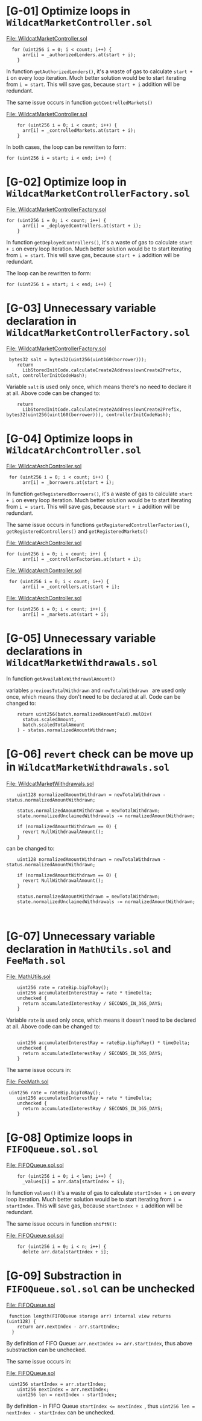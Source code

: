 # [G-01] Optimize loops in `WildcatMarketController.sol`

[File: WildcatMarketController.sol](https://github.com/code-423n4/2023-10-wildcat/blob/c5df665f0bc2ca5df6f06938d66494b11e7bdada/src/WildcatMarketController.sol#L133-L135)
```
  for (uint256 i = 0; i < count; i++) {
      arr[i] = _authorizedLenders.at(start + i);
    }
```

In function `getAuthorizedLenders()`, it's a waste of gas to calculate `start + i` on every loop iteration. Much better solution would be to start iterating from `i = start`. This will save gas, because `start + i` addition will be redundant.


The same issue occurs in function `getControlledMarkets()`

[File: WildcatMarketController.sol](https://github.com/code-423n4/2023-10-wildcat/blob/c5df665f0bc2ca5df6f06938d66494b11e7bdada/src/WildcatMarketController.sol#L1212-L214)
```
    for (uint256 i = 0; i < count; i++) {
      arr[i] = _controlledMarkets.at(start + i);
    }
```

In both cases, the loop can be rewritten to form:

```
for (uint256 i = start; i < end; i++) {
```

# [G-02] Optimize loop in `WildcatMarketControllerFactory.sol`

[File: WildcatMarketControllerFactory.sol](https://github.com/code-423n4/2023-10-wildcat/blob/c5df665f0bc2ca5df6f06938d66494b11e7bdada/src/WildcatMarketControllerFactory.sol#L146-L148)
```
for (uint256 i = 0; i < count; i++) {
      arr[i] = _deployedControllers.at(start + i);
    }
```

In function `getDeployedControllers()`, it's a waste of gas to calculate `start + i` on every loop iteration. Much better solution would be to start iterating from `i = start`. This will save gas, because `start + i` addition will be redundant.

The loop can be rewritten to form:

```
for (uint256 i = start; i < end; i++) {
```

# [G-03] Unnecessary variable declaration in `WildcatMarketControllerFactory.sol`

[File: WildcatMarketControllerFactory.sol](https://github.com/code-423n4/2023-10-wildcat/blob/c5df665f0bc2ca5df6f06938d66494b11e7bdada/src/WildcatMarketControllerFactory.sol#L344-L346)
```
 bytes32 salt = bytes32(uint256(uint160(borrower)));
    return
      LibStoredInitCode.calculateCreate2Address(ownCreate2Prefix, salt, controllerInitCodeHash);
```

Variable `salt` is used only once, which means there's no need to declare it at all. Above code can be changed to:

```
    return
      LibStoredInitCode.calculateCreate2Address(ownCreate2Prefix, bytes32(uint256(uint160(borrower))), controllerInitCodeHash);
```


# [G-04] Optimize loops in `WildcatArchController.sol`

[File: WildcatArchController.sol](https://github.com/code-423n4/2023-10-wildcat/blob/c5df665f0bc2ca5df6f06938d66494b11e7bdada/src/WildcatArchController.sol#L93-L95)
```
 for (uint256 i = 0; i < count; i++) {
      arr[i] = _borrowers.at(start + i);
```

In function `getRegisteredBorrowers()`, it's a waste of gas to calculate `start + i` on every loop iteration. Much better solution would be to start iterating from `i = start`. This will save gas, because `start + i` addition will be redundant.

The same issue occurs in functions `getRegisteredControllerFactories()`, `getRegisteredControllers()` and `getRegisteredMarkets()`

[File: WildcatArchController.sol](https://github.com/code-423n4/2023-10-wildcat/blob/c5df665f0bc2ca5df6f06938d66494b11e7bdada/src/WildcatArchController.sol#L136-L138)
```
for (uint256 i = 0; i < count; i++) {
      arr[i] = _controllerFactories.at(start + i);
```

[File: WildcatArchController.sol](https://github.com/code-423n4/2023-10-wildcat/blob/c5df665f0bc2ca5df6f06938d66494b11e7bdada/src/WildcatArchController.sol#L179-L180)
```
 for (uint256 i = 0; i < count; i++) {
      arr[i] = _controllers.at(start + i);
```

[File: WildcatArchController.sol](https://github.com/code-423n4/2023-10-wildcat/blob/c5df665f0bc2ca5df6f06938d66494b11e7bdada/src/WildcatArchController.sol#L222-L223)
```
for (uint256 i = 0; i < count; i++) {
      arr[i] = _markets.at(start + i);
```


# [G-05] Unnecessary variable declarations in `WildcatMarketWithdrawals.sol`

In function `getAvailableWithdrawalAmount()`

variables `previousTotalWithdrawn` and `newTotalWithdrawn ` are used only once, which means they don't need to be declared at all. Code can be changed to:

```
    return uint256(batch.normalizedAmountPaid).mulDiv(
      status.scaledAmount,
      batch.scaledTotalAmount
    ) - status.normalizedAmountWithdrawn;
```


# [G-06] `revert` check can be move up in `WildcatMarketWithdrawals.sol`

[File: WildcatMarketWithdrawals.sol](https://github.com/code-423n4/2023-10-wildcat/blob/c5df665f0bc2ca5df6f06938d66494b11e7bdada/src/market/WildcatMarketWithdrawals.sol#L155-L163)
```
    uint128 normalizedAmountWithdrawn = newTotalWithdrawn - status.normalizedAmountWithdrawn;

    status.normalizedAmountWithdrawn = newTotalWithdrawn;
    state.normalizedUnclaimedWithdrawals -= normalizedAmountWithdrawn;

    if (normalizedAmountWithdrawn == 0) {
      revert NullWithdrawalAmount();
    }
```

can be changed to:

```
    uint128 normalizedAmountWithdrawn = newTotalWithdrawn - status.normalizedAmountWithdrawn;

    if (normalizedAmountWithdrawn == 0) {
      revert NullWithdrawalAmount();
    }

    status.normalizedAmountWithdrawn = newTotalWithdrawn;
    state.normalizedUnclaimedWithdrawals -= normalizedAmountWithdrawn;

    
```

# [G-07] Unnecessary variable declaration in `MathUtils.sol` and `FeeMath.sol`

[File: MathUtils.sol](https://github.com/code-423n4/2023-10-wildcat/blob/c5df665f0bc2ca5df6f06938d66494b11e7bdada/src/libraries/MathUtils.sol#L34-L39)
```
    uint256 rate = rateBip.bipToRay();
    uint256 accumulatedInterestRay = rate * timeDelta;
    unchecked {
      return accumulatedInterestRay / SECONDS_IN_365_DAYS;
    }
```

Variable  `rate` is used only once, which means it doesn't need to be declared at all. Above code can be changed to:

```

    uint256 accumulatedInterestRay = rateBip.bipToRay() * timeDelta;
    unchecked {
      return accumulatedInterestRay / SECONDS_IN_365_DAYS;
    }
```

The same issue occurs in:

[File: FeeMath.sol](https://github.com/code-423n4/2023-10-wildcat/blob/c5df665f0bc2ca5df6f06938d66494b11e7bdada/src/libraries/FeeMath.sol#L23-L27)
```
 uint256 rate = rateBip.bipToRay();
    uint256 accumulatedInterestRay = rate * timeDelta;
    unchecked {
      return accumulatedInterestRay / SECONDS_IN_365_DAYS;
    }
```


# [G-08] Optimize loops in `FIFOQueue.sol.sol`

[File: FIFOQueue.sol.sol](https://github.com/code-423n4/2023-10-wildcat/blob/c5df665f0bc2ca5df6f06938d66494b11e7bdada/src/libraries/FIFOQueue.sol#L48-L49)
```
    for (uint256 i = 0; i < len; i++) {
      _values[i] = arr.data[startIndex + i];
```

In function `values()` it's a waste of gas to calculate `startIndex + i` on every loop iteration. Much better solution would be to start iterating from `i = startIndex`. This will save gas, because `startIndex + i` addition will be redundant.

The same issue occurs in function `shiftN()`:

[File: FIFOQueue.sol.sol](https://github.com/code-423n4/2023-10-wildcat/blob/c5df665f0bc2ca5df6f06938d66494b11e7bdada/src/libraries/FIFOQueue.sol#L475-L76)
```
    for (uint256 i = 0; i < n; i++) {
      delete arr.data[startIndex + i];
```

 # [G-09] Substraction in `FIFOQueue.sol.sol` can be unchecked

 [File: FIFOQueue.sol](https://github.com/code-423n4/2023-10-wildcat/blob/c5df665f0bc2ca5df6f06938d66494b11e7bdada/src/libraries/FIFOQueue.sol#L38-L40)
```
 function length(FIFOQueue storage arr) internal view returns (uint128) {
    return arr.nextIndex - arr.startIndex;
  }
```

By definition of FIFO Queue: `arr.nextIndex >= arr.startIndex`, thus above substraction can be unchecked.

The same issue occurs in:

[File: FIFOQueue.sol](https://github.com/code-423n4/2023-10-wildcat/blob/c5df665f0bc2ca5df6f06938d66494b11e7bdada/src/libraries/FIFOQueue.sol#L43-L45)
```
 uint256 startIndex = arr.startIndex;
    uint256 nextIndex = arr.nextIndex;
    uint256 len = nextIndex - startIndex;
```

By definition - in FIFO Queue `startIndex <= nextIndex `, thus `uint256 len = nextIndex - startIndex` can be unchecked.

